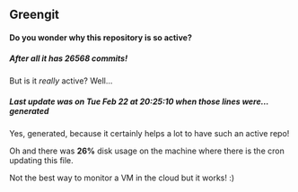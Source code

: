 ## Greengit

#### Do you wonder why this repository is so active?

##### After all it has 26568 commits!

But is it *really* active? Well...

##### Last update was on Tue Feb 22 at 20:25:10 when those lines were... generated

Yes, generated, because it certainly helps a lot to have such an active repo!

Oh and there was **26%** disk usage on the machine
where there is the cron updating this file.

Not the best way to monitor a VM in the cloud but it works! :)
